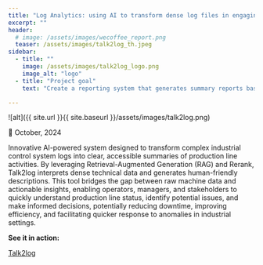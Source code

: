 ```yaml
---
title: "Log Analytics: using AI to transform dense log files in engaging narratives"
excerpt: ""
header:
  # image: /assets/images/wecoffee_report.png
  teaser: /assets/images/talk2log_th.jpeg
sidebar:
  - title: ""
    image: /assets/images/talk2log_logo.png
    image_alt: "logo"
  - title: "Project goal"
    text: "Create a reporting system that generates summary reports based on industrial control system logs, translating these logs into clear and simple text."

---
```


![alt]({{ site.url }}{{ site.baseurl }}/assets/images/talk2log.png)

📅 October, 2024

Innovative AI-powered system designed to transform complex industrial control system logs into clear, accessible summaries of production line activities. By leveraging Retrieval-Augmented Generation (RAG) and Rerank, Talk2log interprets dense technical data and generates human-friendly descriptions. This tool bridges the gap between raw machine data and actionable insights, enabling operators, managers, and stakeholders to quickly understand production line status, identify potential issues, and make informed decisions, potentially reducing downtime, improving efficiency, and facilitating quicker response to anomalies in industrial settings.

**See it in action:**

[Talk2log](https://talk2log.streamlit.app/)
